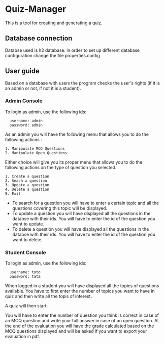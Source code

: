 # Quiz-Manager

This is a tool for creating and generating a quiz.

## Database connection

Databse used is h2 database.
In order to set up different database configuration change the file properties.config


## User guide

Based on a database with users the program checks the user's rights (if it is an admin or not, if not it is a student).

### Admin Console

To login as admin, use the following ids:

```
  username: admin
  password: admin
```

As an admin you will have the following menu that allows you to do the following actions : 

```
1. Manipulate MCQ Questions
2. Manipulate Open Questions
```

Either choice will give you its proper menu that allows you to do the following actions on the type of question 
you selected.

```
1. Create a question
2. Seach a question
3. Update a question
4. Delete a question
5. Exit
```

- To search for a question you will have to enter a certain topic and all the questions covering this topic will be displayed.
- To update a question you will have displayed all the questions in the databse with their ids. You will have to enter 
the id of the question you want to update.
- To delete a question you will have displayed all the questions in the databse with their ids. You will have to enter 
the id of the question you want to delete.



### Student Console

To login as admin, use the following ids:

```
  username: toto
  password: tata
```

When logged in a student you will have displayed all the topics of questions available. You have to first enter the 
number of topics you want to have in quiz
and then write all the topis of interest.

A quiz will then start.

You will have to enter the number of question you think is correct in case of an MCQ question and write your full answer
in case of an open question.
At the end of the evaluation you will have the grade calculated based on the MCQ questions displayed and will be asked if you 
want to export your evaluation in pdf.
